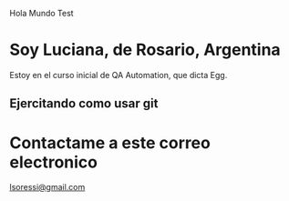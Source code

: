 Hola Mundo Test

# Soy Luciana, de Rosario, Argentina

Estoy en el curso inicial de QA Automation, que dicta Egg.

## Ejercitando como usar git

# Contactame a este correo electronico

lsoressi@gmail.com
